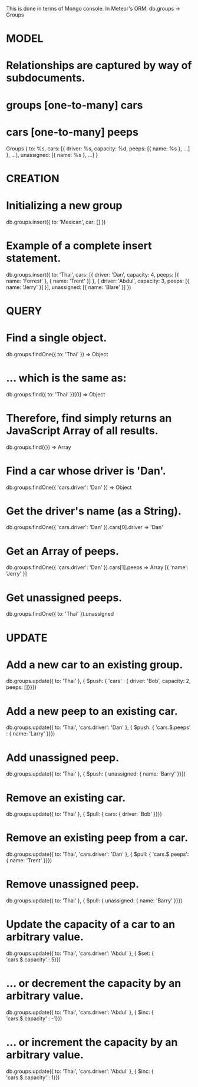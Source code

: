 This is done in terms of Mongo console.
In Meteor's ORM:
  db.groups
  -> Groups

# 
# MODEL
#

# Relationships are captured by way of subdocuments.
#   groups  [one-to-many] cars
#   cars    [one-to-many] peeps
Groups {
  to: %s,
  cars: [{
    driver: %s,
    capacity: %d,
    peeps: [{ name: %s }, ...] 
  }, ...],
  unassigned: [{ name: %s }, ...]
}

#
# CREATION
#

# Initializing a new group
db.groups.insert({ to: 'Mexican', car: [] })

# Example of a complete insert statement.
db.groups.insert({
  to: 'Thai',
  cars: [{
    driver: 'Dan',
    capacity: 4,
    peeps: [{ name: 'Forrest' }, { name: 'Trent' }]
  }, {
    driver: 'Abdul',
    capacity: 3,
    peeps: [{ name: 'Jerry' }]
  }],
  unassigned: [{ name: 'Blare' }]
})

#
# QUERY
#

# Find a single object.
db.groups.findOne({ to: 'Thai' })
=> Object

# ... which is the same as:
db.groups.find({ to: 'Thai' })[0]
=> Object

# Therefore, find simply returns an JavaScript Array of all results.
db.groups.find({})
=> Array

# Find a car whose driver is 'Dan'.
db.groups.findOne({ 'cars.driver': 'Dan' })
=> Object

# Get the driver's name (as a String).
db.groups.findOne({ 'cars.driver': 'Dan' }).cars[0].driver
=> 'Dan'

# Get an Array of peeps.
db.groups.findOne({ 'cars.driver': 'Dan' }).cars[1].peeps
=> Array
[{ 'name': 'Jerry' }]

# Get unassigned peeps.
db.groups.findOne({ to: 'Thai' }).unassigned

#
# UPDATE
#

# Add a new car to an existing group.
db.groups.update({ to: 'Thai' }, { $push: { 'cars' : { driver: 'Bob', capacity: 2, peeps: []}}})

# Add a new peep to an existing car.
db.groups.update({ to: 'Thai', 'cars.driver': 'Dan' }, { $push: { 'cars.$.peeps' : { name: 'Larry' }}})

# Add unassigned peep.
db.groups.update({ to: 'Thai' }, { $push: { unassigned: { name: 'Barry' }}})

# Remove an existing car.
db.groups.update({ to: 'Thai' }, { $pull: { cars: { driver: 'Bob' }}})

# Remove an existing peep from a car.
db.groups.update({ to: 'Thai', 'cars.driver': 'Dan' }, { $pull: { 'cars.$.peeps': { name: 'Trent' }}})

# Remove unassigned peep.
db.groups.update({ to: 'Thai' }, { $pull: { unassigned: { name: 'Barry' }}})

# Update the capacity of a car to an arbitrary value.
db.groups.update({ to: 'Thai', 'cars.driver': 'Abdul' }, { $set: { 'cars.$.capacity' : 5}})

# ... or decrement the capacity by an arbitrary value.
db.groups.update({ to: 'Thai', 'cars.driver': 'Abdul' }, { $inc: { 'cars.$.capacity' : -1}})

# ... or increment the capacity by an arbitrary value.
db.groups.update({ to: 'Thai', 'cars.driver': 'Abdul' }, { $inc: { 'cars.$.capacity' : 1}})